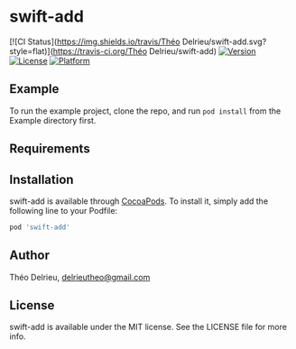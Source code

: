 # swift-add

[![CI Status](https://img.shields.io/travis/Théo Delrieu/swift-add.svg?style=flat)](https://travis-ci.org/Théo Delrieu/swift-add)
[![Version](https://img.shields.io/cocoapods/v/swift-add.svg?style=flat)](https://cocoapods.org/pods/swift-add)
[![License](https://img.shields.io/cocoapods/l/swift-add.svg?style=flat)](https://cocoapods.org/pods/swift-add)
[![Platform](https://img.shields.io/cocoapods/p/swift-add.svg?style=flat)](https://cocoapods.org/pods/swift-add)

## Example

To run the example project, clone the repo, and run `pod install` from the Example directory first.

## Requirements

## Installation

swift-add is available through [CocoaPods](https://cocoapods.org). To install
it, simply add the following line to your Podfile:

```ruby
pod 'swift-add'
```

## Author

Théo Delrieu, delrieutheo@gmail.com

## License

swift-add is available under the MIT license. See the LICENSE file for more info.
